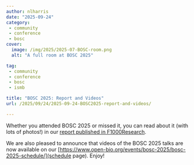 ```yaml
---
author: nlharris
date: "2025-09-24"
category: 
 - community
 - conference
 - bosc
cover:
  image: /img/2025/2025-07-BOSC-room.png
  alt: "A full room at BOSC 2025"

tag:
 - community
 - conference
 - bosc
 - ismb

title: "BOSC 2025: Report and Videos"
url: /2025/09/24/2025-09-24-BOSC2025-report-and-videos/

---
```


Whether you attended BOSC 2025 or missed it, you can read about it (with lots of photos!)
in our [report published in F1000Research](https://f1000research.com/articles/14-887).

We are also pleased to announce that videos of the BOSC 2025 talks are now available on our
[https://www.open-bio.org/events/bosc-2025/bosc-2025-schedule/](schedule page). Enjoy!
